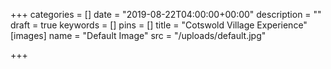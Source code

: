 +++
categories = []
date = "2019-08-22T04:00:00+00:00"
description = ""
draft = true
keywords = []
pins = []
title = "Cotswold Village Experience"
[images]
name = "Default Image"
src = "/uploads/default.jpg"

+++
